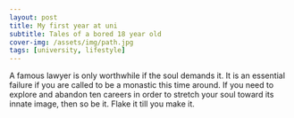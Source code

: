 ```yaml
---
layout: post
title: My first year at uni
subtitle: Tales of a bored 18 year old
cover-img: /assets/img/path.jpg
tags: [university, lifestyle]
---
```


A famous lawyer is only worthwhile if the soul demands it. It is an essential failure if you are called to be a monastic this time around. If you need to explore and abandon ten careers in order to stretch your soul toward its innate image, then so be it. Flake it till you make it.

